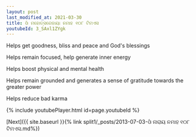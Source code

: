 ```yaml
---
layout: post
last_modified_at: 2021-03-30
title: ଓଁ ମହୋତ୍ସରେହାୟା ନମାହ ୧୦୮ ଟିମଏସ
youtubeId: 3_SAxl1ZYgk
---
```

 
 
Helps get goodness, bliss and peace and God's blessings
 
Helps remain focused, help generate inner energy 
 
Helps boost physical and mental health 
 
Helps remain grounded and generates a sense of gratitude towards the greater power 
 
Helps reduce bad karma
 
 
 
 


{% include youtubePlayer.html id=page.youtubeId %}
 
[Next]({{ site.baseurl }}{% link  split1/_posts/2013-07-03-ଓଁ ନାରାୟ ନମାହ ୧୦୮ ଟିମଏସ.md%})
 
